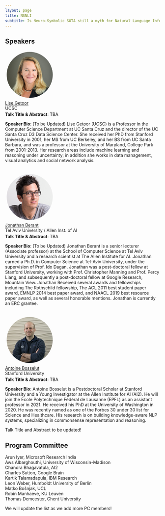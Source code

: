 ```yaml
---
layout: page
title: NSNLI
subtitle: Is Neuro-Symbolic SOTA still a myth for Natural Language Inference?
---
```


<h2>Speakers</h2>
<div class="row">
    <div class="col-sm-3 text-center" id="lgetoor" style="height: 200px">
        <img src="/assets/img/liseg.jpg" alt="Lise Getoor" class="img-circle" style="height:150px;width:150px;margin:5px;border-radius: 50%"/>
        <br/>
        <a href="https://getoor.soe.ucsc.edu/home">Lise Getoor</a>
        <br/>
        UCSC
    </div>
    <div class="col">
        <div class="col-md-12" id="lgetoor">
        <b> Talk Title & Abstract</b>: TBA
        <p><b> Speaker Bio</b>: (To be Updated) Lise Getoor (UCSC) is a Professor in the Computer Science Department at UC Santa Cruz and the director of the UC Santa Cruz D3 Data Science Center.  She received her PhD from Stanford University in 2001, her MS from UC Berkeley, and her BS from UC Santa Barbara, and was a professor at the University of Maryland, College Park from 2001-2013. Her research areas include machine learning and reasoning under uncertainty; in addition she works in data management, visual analytics and social network analysis. </p>
        </div>
    </div>
</div>
<div class="row">
<br/>
    <div class="col-sm-3 text-center" id="jberant" style="height: 200px">
        <img src="/assets/img/jberant.png" alt="Jonathan Berant" class="img-circle" style="height:150px;width:150px;margin:5px;border-radius: 50%"/>
        <br/>
        <a href="http://www.cs.tau.ac.il/~joberant/">Jonathan Berant</a>
        <br/>
        Tel Aviv University / Allen Inst. of AI
    </div>
    <div class="col">
        <div class="col-md-12" id="jberant">
        <b> Talk Title & Abstract</b>: TBA
        <p><b> Speaker Bio</b>: (To be Updated) Jonathan Berant is a senior lecturer (Associate professor) at the School of Computer Science at Tel Aviv University and a research scientist at The Allen Institute for AI. Jonathan earned a Ph.D. in Computer Science at Tel-Aviv University, under the supervision of Prof. Ido Dagan. Jonathan was a post-doctoral fellow at Stanford University, working with Prof. Christopher Manning and Prof. Percy Liang, and subsequently a post-doctoral fellow at Google Research, Mountain View. Jonathan Received several awards and fellowships including The Rothschild fellowship, The ACL 2011 best student paper award, EMNLP 2014 best paper award, and NAACL 2019 best resource paper award, as well as several honorable mentions. Jonathan is currently an ERC grantee.</p>
        </div>
    </div>
</div>
<div class="row">
<br/>
    <div class="col-sm-3 text-center" id="abosselut" style="height: 200px">
        <img src="/assets/img/abosselut.jpg" alt="Antoine Bosselut" class="img-circle" style="height:150px;width:150px;margin:5px;border-radius: 50%"/>
        <br/>
        <a href="https://atcbosselut.github.io/">Antoine Bosselut</a>
        <br/>
        Stanford University
    </div>
    <div class="col">
        <div class="col-md-12" id="abosselut">
        <b> Talk Title & Abstract</b>: TBA
        <p><b> Speaker Bio</b>: Antoine Bosselut is a Postdoctoral Scholar at Stanford University and a Young Investigator at the Allen Institute for AI (AI2). He will join the École Polytechnique Fédéral de Lausanne (EPFL) as an assistant professor in 2021. He received his PhD at the University of Washington in 2020. He was recently named as one of the Forbes 30 under 30 list for Science and Healthcare. His research is on building knowledge-aware NLP systems, specializing in commonsense representation and reasoning. </p>
        </div>
    </div>
</div>

Talk Title and Abstract to be updated!

<h2>Program Committee</h2>

Arun Iyer, Microsoft Research India <br>
Aws Albarghouthi, University of Wisconsin-Madison <br>
Chandra Bhagavatula, AI2 <br>
Charles Sutton, Google Brain <br>
Kartik Talamadapula, IBM Research <br>
Leon Weber, Humboldt University of Berlin <br>
Matko Bošnjak, UCL <br>
Robin Manhaeve, KU Leuven <br>
Thomas Demeester, Ghent University <br>

We will update the list as we add more PC members! <br>

<!-- 
Luc de Raedt, KU Leuven <br>
Vivek Srikumar, University of Utah <br>
Kuldeep Meel, National University of Singapore <br>
Mausam, IIT Delhi <br>
Forough Arabshahi, Facebook <br>
Chitta Baral, Arizona State University <br>
Giuseppe Marra, KU Leuven <br>
Thomas Winters, KU Leuven <br>
Kevin Ellis, Cornell University <br>
Rishabh Singh, Google <br>
Aws Albarghouthi, Wisconsin  -->